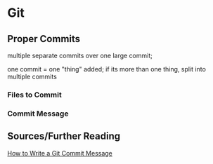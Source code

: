 # Git

## Proper Commits
multiple separate commits over one large commit; 

one commit = one "thing" added; if its more than one thing, split into multiple commits
### Files to Commit
### Commit Message
## Sources/Further Reading
[How to Write a Git Commit Message](https://chris.beams.io/posts/git-commit/)